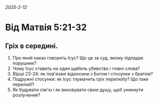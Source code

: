
_2025-2-12_

# Від Матвія 5:21-32

## Гріх в середині.

1. Про який наказ говорить Ісус? Що це за суд, якому підпадає порушник?
2. Чому Ісус ставить на один щабель убивство і гнівні слова?
3. Вірші 23-24: як пов'язані відносини з Богом і стосунки з братом?
4. Подружні стосунки: як Ісус тлумачить гріх перелюбу? Що таке перелюб?
5. Як будувати сім'ю і як виховувати свою душу, щоб уникнути розлучення?